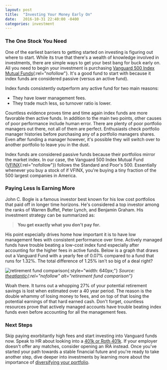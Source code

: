 ```yaml
---
layout: post
title:  "Investing Your Money Early On"
date:   2016-10-31 22:40:00 -0400
categories: investment
---
```

### The One Stock You Need
One of the earliest barriers to getting started on investing is figuring out where to start. While its true that there's a wealth of knowledge involved in investments, there are simple ways to get your best bang for buck early on. All you need to begin your investment is purchasing [Vanguard 500 Index Mutual Funds](http://performance.morningstar.com/fund/performance-return.action?t=VFINX){:rel="nofollow"}. It's a good fund to start with because it index funds are considered passive (versus an active fund).

Index funds consistently outperform any active fund for two main reasons:
- They have lower management fees.
- They trade much less, so turnover ratio is lower.

Countless evidence proves time and time again index funds are more favorable then active funds. In addition to the main two points, other causes of poor performance include human error. There are plenty of poor portfolio managers out there, not all of them are perfect. Enthusiasts check portfolio manager histories before purchasing any of a portfolio managers shares. Even after funding a manager however, it's possible they will switch over to another portfolio to leave you in the dust.

Index funds are considered passive funds because their portfolios mirror the market index. In our case, the Vanguard 500 Index Mutual Fund ([VFINX](http://performance.morningstar.com/fund/performance-return.action?t=VFINX){:rel="nofollow"}) follows the Standard and Poor's 500. Essentially whenever you buy a stock of if VFINX, you're buying a tiny fraction of the 500 largest companies in America.

### Paying Less Is Earning More
John C. Bogle is a famous investor best known for his low cost portfolios that paid off in longer time horizons. He's considered a top investor among the ranks of Warren Buffet, Peter Lynch, and Benjamin Graham. His investment strategy can be summarized as:

> **You get exactly what you don't pay for.**

His point especially drives home how important it is to have low management fees with consistent performance over time. Actively managed funds have trouble beating a low-cost index fund especially after accounting for the higher fees in active funds. Below is a graph that draws out a Vanguard Fund with a yearly fee of 0.07% compared to a fund that runs for 1.32%. The total difference of 1.25% isn't so big of a deal right?

![retirement fund comparison](/jekyll_images/retirement_chart.jpg){:style="width: 640px;"}
*Source: [theatlantic](http://www.theatlantic.com/business/archive/2014/02/the-crushingly-expensive-mistake-killing-your-retirement/283866/){:rel="nofollow" alt="retirement fund comparison"}*

Woah there. It turns out a whopping 27% of your potential retirement savings is lost when estimated over a 40 year period. The reason is the double whammy of losing money to fees, and on top of that losing the potential earnings of that hard earned cash. Don't forget, countless resources prove that actively managed accounts have trouble beating index funds even before accounting for all the management fees.

### Next Steps
Skip paying exorbitantly high fees and start investing into Vanguard funds now. Speak to HR about looking into a [401k or Roth 401k][Roth 401k vs 401k]. If your employer doesn't offer any matches, consider opening an IRA instead. Once you've started your path towards a stable financial future and you're ready to take another step, dive deeper into investments by learning more about the importance of [diversifying your portfolio][diversifying portfolio].

[diversifying portfolio]: http://smartermillennial.com/investment/2016/11/16/diversifying-your-portfolio/

[building credit]: http://smartermillennial.com/credit/2016/10/28/managing-credit-score/

[Roth 401k vs 401k]:http://smartermillennial.com/credit/2016/10/28/managing-credit-score/
